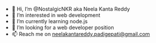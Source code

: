 - 👋 Hi, I’m @NostalgicNKR aka Neela Kanta Reddy
- 👀 I’m interested in web development
- 🌱 I’m currently learning node.js
- 💞️ I’m looking for a web developer position
- 📫 Reach me on neelakantareddy.padigepati@gmail.com

<!---
NostalgicNKR/NostalgicNKR is a ✨ special ✨ repository because its `README.md` (this file) appears on your GitHub profile.
You can click the Preview link to take a look at your changes.
--->
